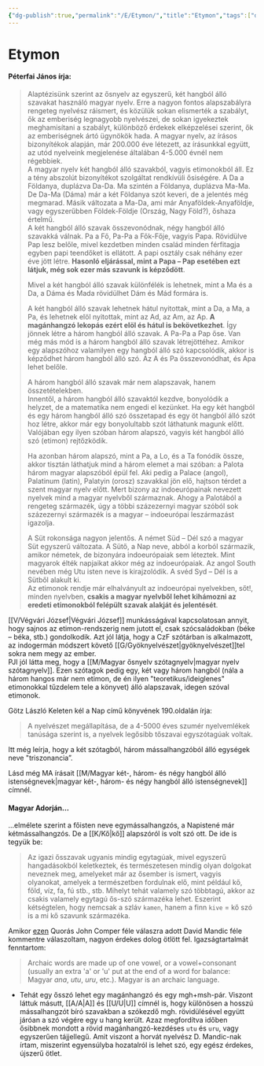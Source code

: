 ```yaml
---
{"dg-publish":true,"permalink":"/E/Etymon/","title":"Etymon","tags":["dg_uploaded"],"created":"2023-10-13T06:08","updated":"2023-10-25T01:17"}
---
```



# Etymon

#### Péterfai János írja:

> Alaptézisünk szerint az ősnyelv az egyszerű, két hangból álló szavakat használó magyar nyelv. Erre a nagyon fontos alapszabályra rengeteg nyelvész ráismert, és közülük sokan elismerték a szabályt, ők az emberiség legnagyobb nyelvészei, de sokan igyekeztek meghamisítani a szabályt, különböző érdekek elképzelései szerint, ők az emberiségnek ártó ügynökök hada. A magyar nyelv, az írásos bizonyítékok alapján, már 200.000 éve létezett, az írásunkkal együtt, az utód nyelveink megjelenése általában 4-5.000 évnél nem régebbiek.  
> A magyar nyelv két hangból álló szavakból, vagyis etimonokból áll. Ez a tény abszolút bizonyítékot szolgáltat rendkívüli ősiségére. A Da a Földanya, duplázva Da-Da. Ma szintén a Földanya, duplázva Ma-Ma. De Da-Ma (Dáma) már a két Földanya szót keveri, de a jelentés még megmarad. Másik változata a Ma-Da, ami már Anyaföldek-Anyaföldje, vagy egyszerűbben Földek-Földje (Ország, Nagy Föld?), őshaza értelmű.  
> A két hangból álló szavak összevonódnak, négy hangból álló szavakká válnak. Pa a Fő, Pa-Pa a Fők-Fője, vagyis Papa. Rövidülve Pap lesz belőle, mivel kezdetben minden család minden férfitagja egyben papi teendőket is ellátott. A papi osztály csak néhány ezer éve jött létre. **Hasonló eljárással, mint a Papa – Pap esetében ezt látjuk, még sok ezer más szavunk is képződött**.  
>  
> Mivel a két hangból álló szavak különfélék is lehetnek, mint a Ma és a Da, a Dáma és Mada rövidülhet Dám és Mád formára is.  
>  
> A két hangból álló szavak lehetnek hátul nyitottak, mint a Da, a Ma, a Pa, és lehetnek elöl nyitottak, mint az Ad, az Am, az Ap. **A magánhangzó lekopás ezért elöl és hátul is bekövetkezhet**. Így jönnek létre a három hangból álló szavak. A Pa-Pa a Pap őse. Van még más mód is a három hangból álló szavak létrejöttéhez. Amikor egy alapszóhoz valamilyen egy hangból álló szó kapcsolódik, akkor is képződhet három hangból álló szó. Az A és Pa összevonódhat, és Apa lehet belőle.
>
> A három hangból álló szavak már nem alapszavak, hanem összetételekben.  
> Innentől, a három hangból álló szavaktól kezdve, bonyolódik a helyzet, de a matematika nem engedi el kezünket. Ha egy két hangból és egy három hangból álló szó összetapad és egy öt hangból álló szót hoz létre, akkor már egy bonyolultabb szót láthatunk magunk előtt. Valójában egy ilyen szóban három alapszó, vagyis két hangból álló szó (etimon) rejtőzködik.  
>
> Ha azonban három alapszó, mint a Pa, a Lo, és a Ta fonódik össze, akkor tisztán láthatjuk mind a három elemet a mai szóban: a Palota három magyar alapszóból épül fel. Aki pedig a Palace (angol), Palatinum (latin), Palatyin (orosz) szavakkal jön elő, hajtson térdet a szent magyar nyelv előtt. Mert bizony az indoeurópainak nevezett nyelvek mind a magyar nyelvből származnak. Ahogy a Palotából a rengeteg származék, úgy a többi százezernyi magyar szóból sok százezernyi származék is a magyar – indoeurópai leszármazást igazolja.  
>
> A Süt rokonsága nagyon jelentős. A német Süd – Dél szó a magyar Süt egyszerű változata. A Sütő, a Nap neve, abból a korból származik, amikor németek, de bizonyára indoeurópaiak sem léteztek. Mint magyarok élték napjaikat akkor még az indoeurópaiak. Az angol South nevében még Utu isten neve is kirajzolódik. A svéd Syd – Dél is a Sütből alakult ki.  
> Az etimonok rendje már elhalványult az indoeurópai nyelvekben, sőt!, minden nyelvben, **csakis a magyar nyelvből lehet kihámozni az eredeti etimonokból felépült szavak alakját és jelentését**.  

[[V/Végvári József\|Végvári József]] munkásságával kapcsolatosan annyit, hogy sajnos az etimon-rendszerig nem jutott el, csak szócsaládokban (béke – béka, stb.) gondolkodik. Azt jól látja, hogy a CzF szótárban is alkalmazott, az indogermán módszert követő [[G/Gyöknyelvészet\|gyöknyelvészet]]tel sokra nem megy az ember.  
PJI jól látta meg, hogy a [[M/Magyar ősnyelv szótagnyelv\|magyar nyelv szótagnyelv]]. Ezen szótagok pedig egy, két vagy három hangból (nála a három hangos már nem etimon, de én ilyen "teoretikus/ideiglenes" etimonokkal tűzdelem tele a könyvet) álló alapszavak, idegen szóval etimonok.  

Götz László Keleten kél a Nap című könyvének 190.oldalán írja:  
> A nyelvészet megállapítása, de a 4-5000 éves szumér nyelvemlékek tanúsága szerint is, a nyelvek legősibb tőszavai egyszótagúak voltak.  

Itt még leírja, hogy a két szótagból, három mássalhangzóból álló egységek neve "triszonancia”.  

Lásd még MA írásait [[M/Magyar két-, három- és négy hangból álló istenségnevek\|magyar két-, három- és négy hangból álló istenségnevek]] címnél.  

#### Magyar Adorján...

...elmélete szerint a főisten neve egymássalhangzós, a Napistené már kétmássalhangzós. De a [[K/Kő\|kő]] alapszóról is volt szó ott. De ide is tegyük be:  
> Az igazi ősszavak ugyanis mindig egytagúak, mivel egyszerű hangadásokból keletkeztek, és természetesen mindig olyan dolgokat neveznek meg, amelyeket már az ősember is ismert, vagyis olyanokat, amelyek a természetben fordulnak elő, mint például kő, főld, víz, fa, fú stb., stb. Mihelyt tehát valamely szó többtagú, akkor az csakis valamely egytagú ős-szó származéka lehet. Eszerint kétségtelen, hogy nemcsak a szláv `kamen`, hanem a finn `kive` = kő szó is a mi kő szavunk származéka.  

Amikor [ezen](https://qr.ae/pG1gGA) Quorás John Comper féle válaszra adott David Mandic féle kommentre válaszoltam, nagyon érdekes dolog ötlött fel. Igazságtartalmát fenntartom:  
> Archaic words are made up of one vowel, or a vowel+consonant (usually an extra 'a' or 'u' put at the end of a word for balance: Magyar *ana*, *utu*, *uru*, etc.). Magyar is an archaic language.  
- Tehát egy ősszó lehet egy magánhangzó és egy mgh+msh-pár. Viszont láttuk másutt, [[A/A\|A]] és [[U/U\|U]] címnél is, hogy különösen a hosszú mássalhangzót bíró szavakban a szókezdő mgh. rövidülésével együtt járóan a szó végére egy u hang került. Azaz megfordítva időben ősibbnek mondott a rövid magánhangzó-kezdéses `utu` és `uru`, vagy egyszerűen tájjellegű. Amit viszont a horvát nyelvész D. Mandic-nak írtam, miszerint egyensúlyba hozatalról is lehet szó, egy egész érdekes, újszerű ötlet.  